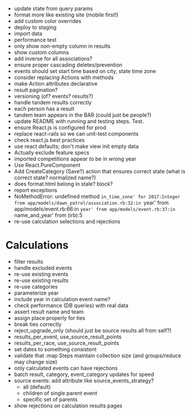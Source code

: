  * update state from query params
 * format more like existing site (mobile first!)
 * add custom color overrides
 * deploy to staging
 * import data
 * performance test
 * only show non-empty column in results
 * show custom columns
 * add inverse for all associations?
 * ensure proper cascading deletes/prevention
 * events should set start time based on city, state time zone
 * consider replacing Actions with methods
 * make Action attributes declarative
 * result pagination?
 * versioning (of? events? results?)
 * handle tandem results correctly
  * each person has a result
  * tandem team appears in the BAR (could just be people?)
 * update README with running and testing steps. Test.
 * ensure React.js is configured for prod
 * replace react-rails so we can unit-test components
 * check react.js best practices
 * use react defaults; don't make view init empty data
 * Actually exclude feature specs
 * imported competitions appear to be in wrong year
 * Use React.PureComponent
 * Add CreateCategory (Save?) action that ensures correct state (what is correct state? normalized name?)
 * does format.html belong in stale? block?
 * report exceptions
 * NoMethodError: undefined method `in_time_zone' for 2017:Integer
	from app/models/dawn_patrol/association.rb:32:in `year'
	from app/models/event.rb:66:in `year'
	from app/models/event.rb:37:in `name_and_year'
	from (irb):5
 * re-use calculation selections and rejections 


 Calculations
 ============
 * filter results
 * handle excluded events
 * re-use existing events
 * re-use existing results
 * re-use categories
 * parameterize year
 * include year in calculation event name?
 * check performance (DB queries) with real data
 * assert result name and team
 * assign place properly for ties
 * break ties correctly
 * reject_upgrade_only (should just be source results all from self?)
 * results_per_event, use_source_result_points
 * results_per_race, use_source_result_points
 * set dates to something consistent
 * validate that :map Steps maintain collection size (and groups/reduce may change size)
 * only calculated events can have rejections
 * batch result, category, event_category updates for speed
 * source events: add attribute like source_events_strategy?
   * all (default)
   * children of single parent event
   * specific set of parents
 * show rejections on calculation results pages
